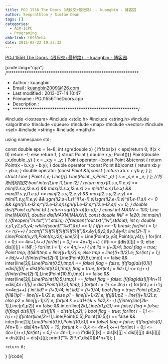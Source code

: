 ```yaml
---
title: POJ 1556 The Doors（线段交+最短路） - kuangbin - 博客园
author: Semprathlon / Simfae Dean
tags: []
categories:
  - ACM-ICPC
  - Programing
abbrlink: f0933eb4
date: 2015-02-22 19:32:32
---
```

<a href="http://www.cnblogs.com/kuangbin/p/3189309.html">POJ 1556 The Doors（线段交+最短路） - kuangbin - 博客园</a>.

[code lang="cpp"]
/************************************************************
 * Author        : kuangbin
 * Email         : kuangbin2009@126.com 
 * Last modified : 2013-07-14 10:47
 * Filename      : POJ1556TheDoors.cpp
 * Description   : 
 * *********************************************************/

#include &lt;iostream&gt;
#include &lt;stdio.h&gt;
#include &lt;string.h&gt;
#include &lt;algorithm&gt;
#include &lt;queue&gt;
#include &lt;map&gt;
#include &lt;vector&gt;
#include &lt;set&gt;
#include &lt;string&gt;
#include &lt;math.h&gt;

using namespace std;

const double eps = 1e-8;
int sgn(double x)
{
    if(fabs(x) &lt; eps)return 0;
    if(x &lt; 0) return -1;
    else return 1;
}
struct Point
{
    double x,y;
    Point(){}
    Point(double _x,double _y)
    {
        x = _x;y = _y;
    }
    Point operator -(const Point &amp;b)const
    {
        return Point(x - b.x,y - b.y);
    }
    double operator ^(const Point &amp;b)const
    {
        return x*b.y - y*b.x;
    }
    double operator *(const Point &amp;b)const
    {
        return x*b.x + y*b.y;
    }
};
struct Line
{
    Point s,e;
    Line(){}
    Line(Point _s,Point _e)
    {
        s = _s;e = _e;
    }
};
//判断线段相交
bool inter(Line l1,Line l2)
{
    return 
        max(l1.s.x,l1.e.x) &gt;= min(l2.s.x,l2.e.x) &amp;&amp;
        max(l2.s.x,l2.e.x) &gt;= min(l1.s.x,l1.e.x) &amp;&amp;
        max(l1.s.y,l1.e.y) &gt;= min(l2.s.y,l2.e.y) &amp;&amp;
        max(l2.s.y,l2.e.y) &gt;= min(l1.s.y,l1.e.y) &amp;&amp;
        sgn((l2.s-l1.s)^(l1.e-l1.s))*sgn((l2.e-l1.s)^(l1.e-l1.s)) &lt;= 0 &amp;&amp;
        sgn((l1.s-l2.s)^(l2.e-l2.s))*sgn((l1.e-l2.s)^(l2.e-l2.s)) &lt;= 0;
}
double dist(Point a,Point b)
{
    return sqrt((b-a)*(b-a));
}
const int MAXN = 100;
Line line[MAXN];
double dis[MAXN][MAXN];
const double INF = 1e20;
int main()
{
    //freopen(&quot;in.txt&quot;,&quot;r&quot;,stdin);
    //freopen(&quot;out.txt&quot;,&quot;w&quot;,stdout);
    int n;
    double x,y1,y2,y3,y4;
    while(scanf(&quot;%d&quot;,&amp;n) == 1)
    {
        if(n == -1) break;
        for(int i = 1;i &lt;= n;i++)
        {
            scanf(&quot;%lf%lf%lf%lf%lf&quot;,&amp;x,&amp;y1,&amp;y2,&amp;y3,&amp;y4);
            line[2*i-1] = Line(Point(x,y1),Point(x,y2));
            line[2*i] = Line(Point(x,y3),Point(x,y4));
        }
        for(int i = 0;i &lt;= 4*n+1;i++)
            for(int j = 0;j &lt;= 4*n+1;j++)
            {
                if(i == j)dis[i][j] = 0;
                else dis[i][j] = INF;
            }
        for(int i = 1;i &lt;= 4*n;i++)
        {
            int lid = (i+3)/4;
            bool flag = true;
            Point tmp;
            if(i&amp;1)tmp = line[(i+1)/2].s;
            else tmp = line[(i+1)/2].e;
            for(int j = 1;j &lt; lid;j++)
                if(inter(line[2*j-1],Line(Point(0,5),tmp)) == false
                        &amp;&amp; inter(line[2*j],Line(Point(0,5),tmp)) == false)
                    flag = false;
            if(flag)dis[0][i] =dis[i][0] = dist(Point(0,5),tmp);
            flag = true;
            for(int j = lid+1;j &lt;= n;j++)
                if(inter(line[2*j-1],Line(Point(10,5),tmp)) == false
                        &amp;&amp; inter(line[2*j],Line(Point(10,5),tmp)) == false)
                    flag = false;
            if(flag)dis[i][4*n+1] =dis[4*n+1][i] = dist(Point(10,5),tmp);
        }
        for(int i = 1;i &lt;= 4*n;i++)
            for(int j = i+1;j &lt;=4*n;j++)
            {
                int lid1 = (i+3)/4;
                int lid2 = (j+3)/4;
                bool flag = true;
                Point p1,p2;
                if(i&amp;1)p1 = line[(i+1)/2].s;
                else p1 = line[(i+1)/2].e;
                if(j&amp;1)p2 = line[(j+1)/2].s;
                else p2 = line[(j+1)/2].e;
                for(int k = lid1+1;k &lt; lid2;k++)
                    if(inter(line[2*k-1],Line(p1,p2)) == false
                            &amp;&amp; inter(line[2*k],Line(p1,p2)) == false)
                        flag = false;
                if(flag) dis[i][j] = dis[j][i] = dist(p1,p2);
            }
        bool flag = true;
        for(int i = 1;i &lt;= n;i++)
            if(inter(line[2*i-1],Line(Point(0,5),Point(10,5))) == false
                    &amp;&amp; inter(line[2*i],Line(Point(0,5),Point(10,5))) == false)
                flag = false;
        if(flag)dis[0][4*n+1] = dis[4*n+1][0] = 10;
        for(int k = 0;k &lt;= 4*n+1;k++)
            for(int i = 0;i &lt;= 4*n+1;i++)
                for(int j = 0;j &lt;= 4*n+1;j++)
                    if(dis[i][k] + dis[k][j] &lt; dis[i][j])
                        dis[i][j] = dis[i][k] + dis[k][j];
        printf(&quot;%.2lf\n&quot;,dis[0][4*n+1]);
    }
    
    return 0;
}
[/code]